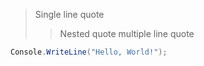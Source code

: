 > Single line quote
>> Nested quote
>> multiple line
>> quote

``` csharp
Console.WriteLine("Hello, World!");
```
